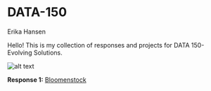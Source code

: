 # DATA-150
Erika Hansen

Hello! This is my collection of responses and projects for DATA 150- Evolving Solutions.


![alt text](http://images.huffingtonpost.com/2016-07-08-1468008763-8713896-WhaleShark.jpg)


**Response 1:** [Bloomenstock](https://docs.google.com/document/d/1yyqaxSHWgTmc3JvGvhJdSwyesMm5eCjXfq7E5PZjyL8/edit?usp=sharing)
